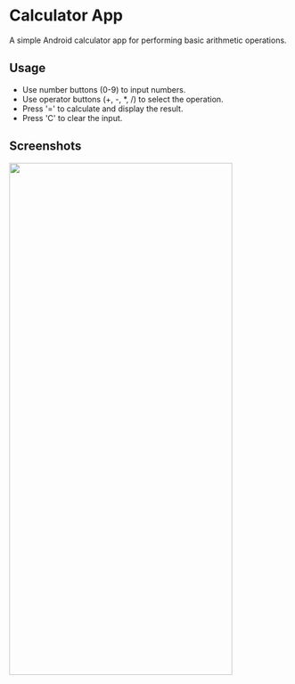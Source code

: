 # Calculator App

A simple Android calculator app for performing basic arithmetic operations.

## Usage

- Use number buttons (0-9) to input numbers.
- Use operator buttons (+, -, *, /) to select the operation.
- Press '=' to calculate and display the result.
- Press 'C' to clear the input.

## Screenshots
<img src="https://github.com/17kowshik/codsoft_task1_Caclulator_App/assets/114803937/7b9c09ff-ff8f-4cb9-80c0-4af849a72486" width="400" height="920">
